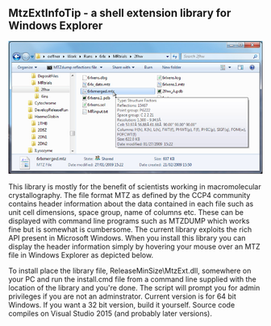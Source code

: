 MtzExtInfoTip - a shell extension library for Windows Explorer
----------------------------------------------------------------
![alt text](MtzExtInfoTip.jpg)

This library is mostly for the benefit of scientists working in macromolecular crystallography. 
The file format MTZ as defined by the CCP4 community contains header information about the data contained 
in each file such as unit cell dimensions, space group, name of columns etc. These can be displayed with command 
line programs such as MTZDUMP which works fine but is somewhat is cumbersome. The current library exploits the rich 
API present in Microsoft Windows. When you install this library you can display the header information simply by 
hovering your mouse over an MTZ file in Windows Explorer as depicted below. 


To install place the library file, ReleaseMinSize\MtzExt.dll, somewhere on your PC and run the install.cmd file from a command line 
supplied with the location of the 
library and you're done. The script will prompt you for admin privileges if you are not an adminstrator. 
Current version is for 64 bit Windows. If you want a 32 bit version, build it yourself. Source code compiles on Visual Studio 2015 
(and probably later versions).
